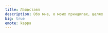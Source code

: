 ```yaml
---
title: Лайфстайл
description: Обо мне, о моих принципах, целях
big: true
emote: kappa
---
```


<div class="core-col">
  <article-heading :page="pages.rent" :preview="true"></article-heading>
  <article-heading :page="pages.principles" :preview="true"></article-heading>
  <article-heading :page="pages.goals" :preview="true"></article-heading>
  <article-heading :page="pages.n" :preview="true"></article-heading>
  <article-heading :page="pages.results" :preview="true"></article-heading>
 </div>
